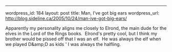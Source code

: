 --- 
wordpress_id: 184
layout: post
title: Man, I&#8217;ve got big ears
wordpress_url: http://blog.sideline.ca/2005/10/24/man-ive-got-big-ears/

<p><a href="http://www.tk421.net/character/"></a></p>
<p>Apparently my personality aligns me closely to Elrond, the main dude for the elves in the Lord of the Rings books.  Elrond's pretty cool, but I think my brother would be pissed off that I was an elf.  He was always the elf when we played D&amp;amp;D as kids ' I was always the halfling.</p>
<p> </p><br />
